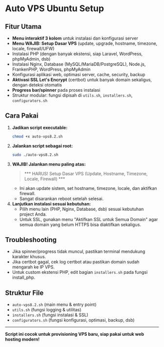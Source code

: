 # Auto VPS Ubuntu Setup

## Fitur Utama
- **Menu interaktif 3 kolom** untuk instalasi dan konfigurasi server
- **Menu WAJIB: Setup Dasar VPS** (update, upgrade, hostname, timezone, locale, firewall/UFW)
- Instalasi PHP (dengan banyak ekstensi, siap Laravel, WordPress, phpMyAdmin, dsb)
- Instalasi Nginx, Database (MySQL/MariaDB/PostgreSQL), Node.js, FrankenPHP, WordPress, phpMyAdmin
- Konfigurasi aplikasi web, optimasi server, cache, security, backup
- **Aktivasi SSL Let's Encrypt** (certbot) untuk banyak domain sekaligus, dengan deteksi otomatis
- **Progress bar/spinner** pada proses instalasi
- Struktur modular: fungsi dipisah di `utils.sh`, `installers.sh`, `configurators.sh`

## Cara Pakai

1. **Jadikan script executable:**
   ```bash
   chmod +x auto-vps8.2.sh
   ```
2. **Jalankan script sebagai root:**
   ```bash
   sudo ./auto-vps8.2.sh
   ```
3. **WAJIB! Jalankan menu paling atas:**
   > *** HARUS! Setup Dasar VPS (Update, Hostname, Timezone, Locale, Firewall) ***
   - Ini akan update sistem, set hostname, timezone, locale, dan aktifkan firewall.
   - Sangat disarankan reboot setelah selesai.
4. **Lanjutkan instalasi sesuai kebutuhan:**
   - Pilih menu lain (PHP, Nginx, Database, dsb) sesuai kebutuhan project Anda.
   - Untuk SSL, gunakan menu "Aktifkan SSL untuk Semua Domain" agar semua domain yang belum HTTPS bisa diaktifkan sekaligus.

## Troubleshooting
- Jika spinner/progress tidak muncul, pastikan terminal mendukung karakter khusus.
- Jika certbot gagal, cek log certbot atau pastikan domain sudah mengarah ke IP VPS.
- Untuk custom ekstensi PHP, edit bagian `installers.sh` pada fungsi install_php.

## Struktur File
- `auto-vps8.2.sh` (main menu & entry point)
- `utils.sh` (fungsi logging & utilitas)
- `installers.sh` (fungsi instalasi & SSL)
- `configurators.sh` (fungsi konfigurasi, optimasi, backup, dsb)

---

**Script ini cocok untuk provisioning VPS baru, siap pakai untuk web hosting modern!**
